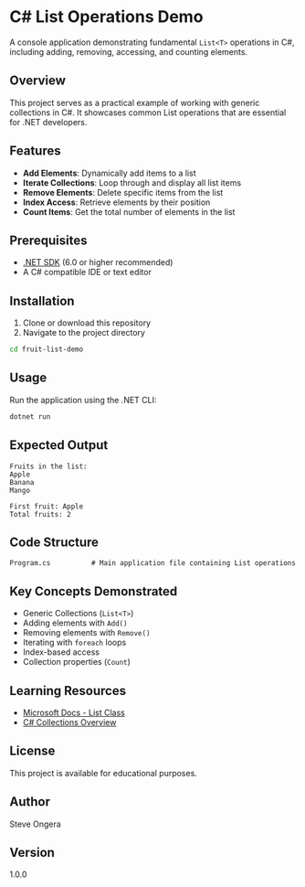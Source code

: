 # C# List Operations Demo

A console application demonstrating fundamental `List<T>` operations in C#, including adding, removing, accessing, and counting elements.

## Overview

This project serves as a practical example of working with generic collections in C#. It showcases common List operations that are essential for .NET developers.

## Features

- **Add Elements**: Dynamically add items to a list
- **Iterate Collections**: Loop through and display all list items
- **Remove Elements**: Delete specific items from the list
- **Index Access**: Retrieve elements by their position
- **Count Items**: Get the total number of elements in the list

## Prerequisites

- [.NET SDK](https://dotnet.microsoft.com/download) (6.0 or higher recommended)
- A C# compatible IDE or text editor

## Installation

1. Clone or download this repository
2. Navigate to the project directory

```bash
cd fruit-list-demo
```

## Usage

Run the application using the .NET CLI:

```bash
dotnet run
```

## Expected Output

```
Fruits in the list:
Apple
Banana
Mango

First fruit: Apple
Total fruits: 2
```

## Code Structure

```
Program.cs          # Main application file containing List operations
```

## Key Concepts Demonstrated

- Generic Collections (`List<T>`)
- Adding elements with `Add()`
- Removing elements with `Remove()`
- Iterating with `foreach` loops
- Index-based access
- Collection properties (`Count`)

## Learning Resources

- [Microsoft Docs - List<T> Class](https://docs.microsoft.com/en-us/dotnet/api/system.collections.generic.list-1)
- [C# Collections Overview](https://docs.microsoft.com/en-us/dotnet/csharp/programming-guide/concepts/collections)

## License

This project is available for educational purposes.

## Author

Steve Ongera

## Version

1.0.0